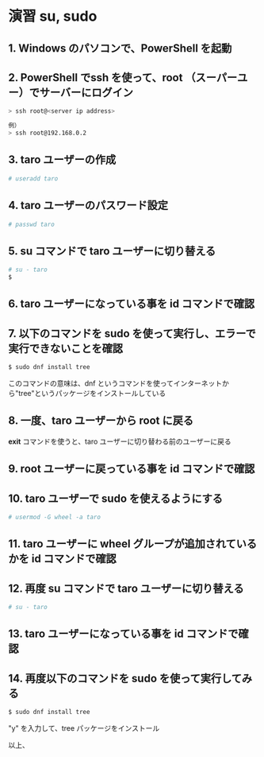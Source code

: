 # 演習 su, sudo 

## 1. Windows のパソコンで、PowerShell を起動

## 2. PowerShell でssh を使って、root （スーパーユー）でサーバーにログイン

```bash
> ssh root@<server ip address>

例）
> ssh root@192.168.0.2
```

## 3. taro ユーザーの作成

```bash
# useradd taro
```

## 4. taro ユーザーのパスワード設定

```bash
# passwd taro
```

## 5. su コマンドで taro ユーザーに切り替える

```bash
# su - taro
$ 
```

## 6. taro ユーザーになっている事を id コマンドで確認

## 7. 以下のコマンドを sudo を使って実行し、エラーで実行できないことを確認

```bash
$ sudo dnf install tree
```

このコマンドの意味は、dnf というコマンドを使ってインターネットから"tree"というパッケージをインストールしている

## 8. 一度、taro ユーザーから root に戻る
**exit** コマンドを使うと、taro ユーザーに切り替わる前のユーザーに戻る

## 9. root ユーザーに戻っている事を id コマンドで確認

## 10. taro ユーザーで sudo を使えるようにする

```bash
# usermod -G wheel -a taro
```

## 11. taro ユーザーに wheel グループが追加されているかを id コマンドで確認

## 12. 再度 su コマンドで taro ユーザーに切り替える

```bash
# su - taro
```

## 13. taro ユーザーになっている事を id コマンドで確認

## 14. 再度以下のコマンドを sudo を使って実行してみる

```bash
$ sudo dnf install tree
```

"y" を入力して、tree パッケージをインストール


以上、
